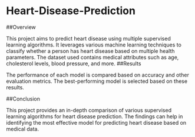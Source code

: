 # Heart-Disease-Prediction
##Overview

This project aims to predict heart disease using multiple supervised learning algorithms. It leverages various machine learning techniques to classify whether a person has heart disease based on multiple health parameters. The dataset used contains medical attributes such as age, cholesterol levels, blood pressure, and more.
##Results

The performance of each model is compared based on accuracy and other evaluation metrics. The best-performing model is selected based on these results.

##Conclusion

This project provides an in-depth comparison of various supervised learning algorithms for heart disease prediction. The findings can help in identifying the most effective model for predicting heart disease based on medical data.
